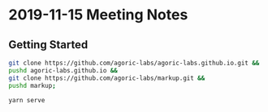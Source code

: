 ﻿# 2019-11-15 Meeting Notes

## Getting Started

```sh
git clone https://github.com/agoric-labs/agoric-labs.github.io.git &&
pushd agoric-labs.github.io &&
git clone https://github.com/agoric-labs/markup.git &&
pushd markup;

yarn serve
```
